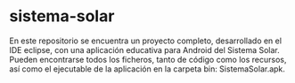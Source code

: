 sistema-solar
=============
En este repositorio se encuentra un proyecto completo, desarrollado en el IDE eclipse, con una aplicación educativa para Android del Sistema Solar.
Pueden encontrarse todos los ficheros, tanto de código como los recursos, así como el ejecutable de la aplicación en la carpeta bin: SistemaSolar.apk.
